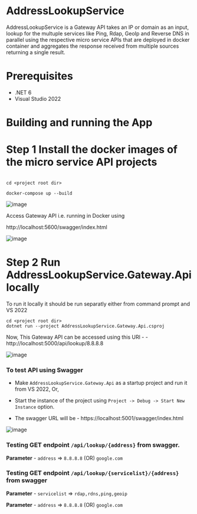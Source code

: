 # AddressLookupService

AddressLookupService is a Gateway API takes an IP or domain as an input, lookup for the multuple services like Ping, Rdap, GeoIp and Reverse DNS in parallel using the respective micro service APIs that are deployed in docker container and aggregates the response received from multiple sources returning a single result. 

# Prerequisites

- .NET 6
- Visual Studio 2022

# Building and running the App

# Step 1 Install the docker images of the micro service API projects

```Open Command Prompt as administrator 

cd <project root dir>

docker-compose up --build

``` 
![image](https://user-images.githubusercontent.com/109143438/183641514-b63d2dc3-0df7-4fd2-85bd-3381565fea75.png)


Access Gateway API i.e. running in Docker using

http://localhost:5600/swagger/index.html

![image](https://user-images.githubusercontent.com/109143438/183641317-aa11047f-622a-4b68-a4c0-c812f604156d.png)


# Step 2 Run AddressLookupService.Gateway.Api locally

To run it locally it should be run separatly either from command prompt and VS 2022

```Open Command Prompt as administrator 
cd <project root dir>
dotnet run --project AddressLookupService.Gateway.Api.csproj
```
Now, This Gateway API can be accessed using this URl - - http://localhost:5000/api/lookup/8.8.8.8

![image](https://user-images.githubusercontent.com/109143438/183299802-8f935a57-c9ef-40cc-8fec-b0563d3d6ebe.png)

### To test API using Swagger

  - Make `AddressLookupService.Gateway.Api` as a startup project and run it from VS 2022, Or,
 
  - Start the instance of the project using `Project -> Debug -> Start New Instance` option.

  - The swagger URL will be - https://localhost:5001/swagger/index.html
 
 ![image](https://user-images.githubusercontent.com/109143438/183299577-52efe778-1e2b-445a-bc99-2f0d59996e2a.png)

### Testing GET endpoint `/api/lookup/{address}` from swagger.
 
  **Parameter** - `address` => `8.8.8.8` (OR) `google.com`

### Testing GET endpoint `/api/lookup/{servicelist}/{address}` from swagger

  **Parameter** - `servicelist` => `rdap,rdns,ping,geoip`
	
  **Parameter** - `address` => `8.8.8.8` (OR) `google.com`
